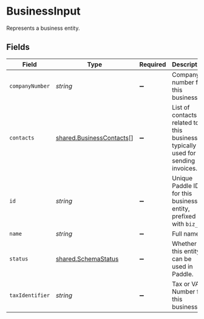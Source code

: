 # BusinessInput

Represents a business entity.


## Fields

| Field                                                                           | Type                                                                            | Required                                                                        | Description                                                                     | Example                                                                         |
| ------------------------------------------------------------------------------- | ------------------------------------------------------------------------------- | ------------------------------------------------------------------------------- | ------------------------------------------------------------------------------- | ------------------------------------------------------------------------------- |
| `companyNumber`                                                                 | *string*                                                                        | :heavy_minus_sign:                                                              | Company number for this business.                                               | 123456789                                                                       |
| `contacts`                                                                      | [shared.BusinessContacts](../../../sdk/models/shared/businesscontacts.md)[]     | :heavy_minus_sign:                                                              | List of contacts related to this business, typically used for sending invoices. |                                                                                 |
| `id`                                                                            | *string*                                                                        | :heavy_minus_sign:                                                              | Unique Paddle ID for this business entity, prefixed with `biz_`.                | biz_01grrebrzaee2qj2fqqhmcyzaj                                                  |
| `name`                                                                          | *string*                                                                        | :heavy_minus_sign:                                                              | Full name.                                                                      |                                                                                 |
| `status`                                                                        | [shared.SchemaStatus](../../../sdk/models/shared/schemastatus.md)               | :heavy_minus_sign:                                                              | Whether this entity can be used in Paddle.                                      |                                                                                 |
| `taxIdentifier`                                                                 | *string*                                                                        | :heavy_minus_sign:                                                              | Tax or VAT Number for this business.                                            | AB0123456789                                                                    |